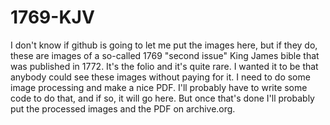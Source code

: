 # 1769-KJV

I don't know if github is going to let me put the images here, but if they do, these are images of a so-called 1769 "second issue" King James bible that was published in 1772. It's the folio and it's quite rare. I wanted it to be that anybody could see these images without paying for it. I need to do some image processing and make a nice PDF. I'll probably have to write some code to do that, and if so, it will go here. But once that's done I'll probably put the processed images and the PDF on archive.org.
